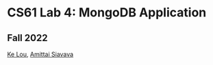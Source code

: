 # CS61 Lab 4: MongoDB Application
## Fall 2022

[Ke Lou](https://github.com/fpoon777), [Amittai Siavava](https://github.com/siavava)

